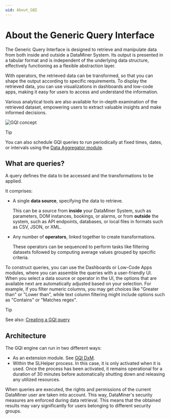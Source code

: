 ```yaml
---
uid: About_GQI
---
```


# About the Generic Query Interface

The Generic Query Interface is designed to retrieve and manipulate data from both inside and outside a DataMiner System. Its output is presented in a tabular format and is independent of the underlying data structure, effectively functioning as a flexible abstraction layer.

With operators, the retrieved data can be transformed, so that you can shape the output according to specific requirements. To display the retrieved data, you can use visualizations in dashboards and low-code apps, making it easy for users to access and understand the information.

Various analytical tools are also available for in-depth examination of the retrieved dataset, empowering users to extract valuable insights and make informed decisions.

![GQI concept](~/dataminer/images/gqi_concept.png)

> [!TIP]
> You can also schedule GQI queries to run periodically at fixed times, dates, or intervals using the [Data Aggregator module](xref:Data_Aggregator_DxM).

## What are queries?

A query defines the data to be accessed and the transformations to be applied.

It comprises:

- A single **data source**, specifying the data to retrieve.

  This can be a source from **inside** your DataMiner System, such as parameters, DOM instances, bookings, or alarms, or from **outside** the system, such as API endpoints, databases, or local files in formats such as CSV, JSON, or XML.

- Any number of **operators**, linked together to create transformations.

  These operators can be sequenced to perform tasks like filtering datasets followed by computing average values grouped by specific criteria.

To construct queries, you can use the Dashboards or Low-Code Apps modules, where you can assemble the queries with a user-friendly UI. When you select a data source or operator in the UI, the options that are available next are automatically adjusted based on your selection. For example, if you filter numeric columns, you may get choices like "Greater than" or "Lower than", while text column filtering might include options such as "Contains" or "Matches regex".

> [!TIP]
> See also: [Creating a GQI query](xref:Creating_GQI_query)

## Architecture

The GQI engine can run in two different ways:

- As an extension module. See [GQI DxM](xref:GQI_DxM).
- Within the SLHelper process. In this case, it is only activated when it is used. Once the process has been activated, it remains operational for a duration of 30 minutes before automatically shutting down and releasing any utilized resources.

When queries are executed, the rights and permissions of the current DataMiner user are taken into account. This way, DataMiner's security measures are enforced during data retrieval. This means that the obtained results may vary significantly for users belonging to different security groups.
